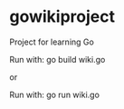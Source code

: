 # gowikiproject

Project for learning Go

Run with: go build wiki.go

or 

Run with: go run wiki.go
